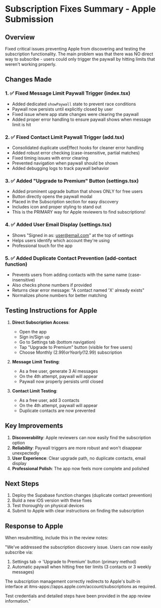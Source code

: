 # Subscription Fixes Summary - Apple Submission

## Overview
Fixed critical issues preventing Apple from discovering and testing the subscription functionality. The main problem was that there was NO direct way to subscribe - users could only trigger the paywall by hitting limits that weren't working properly.

## Changes Made

### 1. ✅ Fixed Message Limit Paywall Trigger (index.tsx)
- Added dedicated `showPaywall` state to prevent race conditions
- Paywall now persists until explicitly closed by user
- Fixed issue where app state changes were clearing the paywall
- Added proper error handling to ensure paywall shows when message limit is hit

### 2. ✅ Fixed Contact Limit Paywall Trigger (add.tsx)
- Consolidated duplicate useEffect hooks for cleaner error handling
- Added robust error checking (case-insensitive, partial matches)
- Fixed timing issues with error clearing
- Prevented navigation when paywall should be shown
- Added debugging logs to track paywall behavior

### 3. ✅ Added "Upgrade to Premium" Button (settings.tsx)
- Added prominent upgrade button that shows ONLY for free users
- Button directly opens the paywall modal
- Placed in the Subscription section for easy discovery
- Includes icon and proper styling to stand out
- This is the PRIMARY way for Apple reviewers to find subscriptions!

### 4. ✅ Added User Email Display (settings.tsx)
- Shows "Signed in as: user@email.com" at the top of settings
- Helps users identify which account they're using
- Professional touch for the app

### 5. ✅ Added Duplicate Contact Prevention (add-contact function)
- Prevents users from adding contacts with the same name (case-insensitive)
- Also checks phone numbers if provided
- Returns clear error message: "A contact named 'X' already exists"
- Normalizes phone numbers for better matching

## Testing Instructions for Apple

1. **Direct Subscription Access**:
   - Open the app
   - Sign in/Sign up
   - Go to Settings tab (bottom navigation)
   - Tap "Upgrade to Premium" button (visible for free users)
   - Choose Monthly ($2.99) or Yearly ($12.99) subscription

2. **Message Limit Testing**:
   - As a free user, generate 3 AI messages
   - On the 4th attempt, paywall will appear
   - Paywall now properly persists until closed

3. **Contact Limit Testing**:
   - As a free user, add 3 contacts
   - On the 4th attempt, paywall will appear
   - Duplicate contacts are now prevented

## Key Improvements

1. **Discoverability**: Apple reviewers can now easily find the subscription option
2. **Reliability**: Paywall triggers are more robust and won't disappear unexpectedly
3. **User Experience**: Clear upgrade path, no duplicate contacts, email display
4. **Professional Polish**: The app now feels more complete and polished

## Next Steps

1. Deploy the Supabase function changes (duplicate contact prevention)
2. Build a new iOS version with these fixes
3. Test thoroughly on physical devices
4. Submit to Apple with clear instructions on finding the subscription

## Response to Apple

When resubmitting, include this in the review notes:

"We've addressed the subscription discovery issue. Users can now easily subscribe via:
1. Settings tab → 'Upgrade to Premium' button (primary method)
2. Automatic paywall when hitting free tier limits (3 contacts or 3 weekly messages)

The subscription management correctly redirects to Apple's built-in interface at itms-apps://apps.apple.com/account/subscriptions as required.

Test credentials and detailed steps have been provided in the app review information."